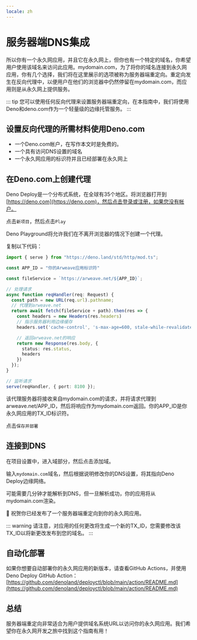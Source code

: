 ```yaml
---
locale: zh
---
```

# 服务器端DNS集成

所以你有一个永久网应用，并且它在永久网上，但你也有一个特定的域名，你希望用户使用该域名来访问此应用。mydomain.com，为了将你的域名连接到永久网应用，你有几个选择，我们将在这里展示的选项被称为服务器端重定向。重定向发生在反向代理中，以便用户在他们的浏览器中仍然停留在mydomain.com，而应用则是从永久网上提供服务。

::: tip
您可以使用任何反向代理来设置服务器端重定向，在本指南中，我们将使用Deno和deno.com作为一个轻量级的边缘托管服务。
:::

## 设置反向代理的所需材料使用Deno.com

* 一个Deno.com帐户，在写作本文时是免费的。
* 一个具有访问DNS设置的域名
* 一个永久网应用的标识符并且已经部署在永久网上

## 在Deno.com上创建代理

Deno Deploy是一个分布式系统，在全球有35个地区。将浏览器打开到[https://deno.com](https://deno.com)，然后点击登录或注册，如果您没有帐户。

点击`新项目`，然后点击`Play`

Deno Playground将允许我们在不离开浏览器的情况下创建一个代理。

复制以下代码：

```ts
import { serve } from "https://deno.land/std/http/mod.ts";

const APP_ID = "你的Arweave应用标识符"

const fileService = `https://arweave.net/${APP_ID}`;

// 处理请求
async function reqHandler(req: Request) {
  const path = new URL(req.url).pathname;
  // 代理到arweave.net
  return await fetch(fileService + path).then(res => {
    const headers = new Headers(res.headers)
    // 指示服务器利用边缘缓存
    headers.set('cache-control', 's-max-age=600, stale-while-revalidate=6000')

    // 返回arweave.net的响应
    return new Response(res.body, {
      status: res.status,
      headers
    })
  });
}

// 监听请求
serve(reqHandler, { port: 8100 });
```

该代理服务器将接收来自mydomain.com的请求，并将请求代理到arweave.net/APP_ID，然后将响应作为mydomain.com返回。你的APP_ID是你永久网应用的TX_ID标识符。

点击`保存并部署`

## 连接到DNS

在项目设置中，进入域部分，然后点击添加域。

输入`mydomain.com`域名，然后根据说明修改你的DNS设置，将其指向Deno Deploy边缘网络。

可能需要几分钟才能解析到DNS，但一旦解析成功，你的应用将从mydomain.com渲染。

:tada: 祝贺你已经发布了一个服务器端重定向到你的永久网应用。

::: warning
请注意，对应用的任何更改将生成一个新的TX_ID，您需要修改该TX_ID以将新更改发布到您的域名。
:::

## 自动化部署

如果你想要自动部署你的永久网应用的新版本，请查看GitHub Actions，并使用Deno Deploy GitHub Action：[https://github.com/denoland/deployctl/blob/main/action/README.md](https://github.com/denoland/deployctl/blob/main/action/README.md)


## 总结

服务器端重定向非常适合为用户提供域名系统URL以访问你的永久网应用。我们希望你在永久网开发之旅中找到这个指南有用！